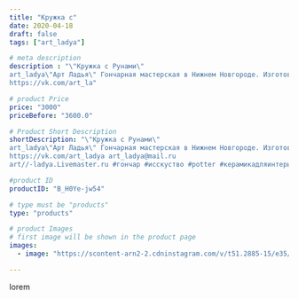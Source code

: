 ```yaml
---
title: "Кружка с"
date: 2020-04-18
draft: false
tags: ["art_ladya"]

# meta description
description : "\"Кружка с Рунами\" 
art_ladya\"Арт Ладья\" Гончарная мастерская в Нижнем Новгороде. Изготовление керамики и мастер//-классы по обучению. 
https://vk.com/art_la"

# product Price
price: "3000"
priceBefore: "3600.0"

# Product Short Description
shortDescription: "\"Кружка с Рунами\" 
art_ladya\"Арт Ладья\" Гончарная мастерская в Нижнем Новгороде. Изготовление керамики и мастер//-классы по обучению. 
https://vk.com/art_ladya art_ladya@mail.ru 
art//-ladya.Livemaster.ru #гончар #исскуство #potter #керамикадляинтерьера #керамикаручнаяработа #гончарнаямастерская #керамиканазаказ #handmade #посудаизглины #керамика #гончарнаяпосуда #эксклюзивнаякерамика #dishes #decor #ceramicar #mug #claygoods #tankard #earthenware #ceramic #design #кружка #magic #руны #ceramicart #магия #pint #clay #авторскаякерамика"

#product ID
productID: "B_H0Ye-jw54"

# type must be "products"
type: "products"

# product Images
# first image will be shown in the product page
images:
  - image: "https://scontent-arn2-2.cdninstagram.com/v/t51.2885-15/e35/93932293_245880860154689_661569351984485743_n.jpg?se=7&tp=1&_nc_ht=scontent-arn2-2.cdninstagram.com&_nc_cat=105&_nc_ohc=uBrMQb-gFXwAX90U3Pn&ccb=7-4&oh=7f1e900e0985397ae5fff5472018e56e&oe=6082EAD3&_nc_sid=86f79a&ig_cache_key=MjI5MDAyOTMxNjQ4OTAyMzA5Ng%3D%3D.2-ccb7-4"

---
```

lorem
